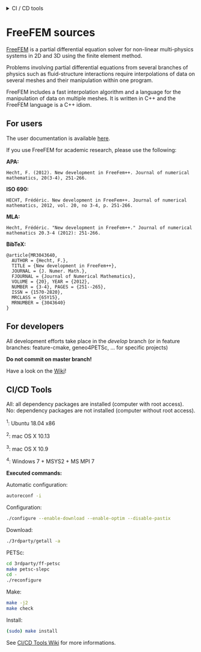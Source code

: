 <!----------------------------------------------------------------------------------->
<!--- This file is part of FreeFem++.                                             --->
<!---                                                                             --->
<!--- FreeFem++ is free software: you can redistribute it and/or modify           --->
<!--- it under the terms of the GNU Lesser General Public License as published by --->
<!--- the Free Software Foundation, either version 3 of the License, or           --->
<!--- (at your option) any later version.                                         --->
<!---                                                                             --->
<!--- FreeFem++ is distributed in the hope that it will be useful,                --->
<!--- but WITHOUT ANY WARRANTY; without even the implied warranty of              --->
<!--- MERCHANTABILITY or FITNESS FOR A PARTICULAR PURPOSE.  See the               --->
<!--- GNU Lesser General Public License for more details.                         --->
<!---                                                                             --->
<!--- You should have received a copy of the GNU Lesser General Public License    --->
<!--- along with Foobar.  If not, see <http://www.gnu.org/licenses/>.             --->
<!----------------------------------------------------------------------------------->

<details>
<summary> CI / CD tools </summary>

| Codacy | Travis | LGTM | Coverity |
|:------:|:------:|:----:|:--------:|
| [![Codacy Badge](https://api.codacy.com/project/badge/Grade/710d25bb3c6040c19c3ff7c0f3201835)](https://www.codacy.com/app/sgarnotel/FreeFem-sources?utm_source=github.com&amp;utm_medium=referral&amp;utm_content=FreeFem/FreeFem-sources&amp;utm_campaign=Badge_Grade) | [![Build Status](https://travis-ci.org/FreeFem/FreeFem-sources.svg?branch=master)](https://travis-ci.org/FreeFem/FreeFem-sources) | [![Language grade: C/C++](https://img.shields.io/lgtm/grade/cpp/g/FreeFem/FreeFem-sources.svg?logo=lgtm&logoWidth=18)](https://lgtm.com/projects/g/FreeFem/FreeFem-sources/context:cpp) | <a href="https://scan.coverity.com/projects/freefem-freefem-sources"><img alt="Coverity Scan Build Status" src="https://scan.coverity.com/projects/15433/badge.svg"/></a> |

Jenkins:

| Branch | Ubuntu All<sup>1</sup> | Ubuntu No<sup>1</sup> | MacOSX All<sup>2</sup> | MacOSX No<sup>3</sup> | Windows 7 64bits<sup>4</sup> | Windows7 32bits<sup>4<sup> |
|:---:|:---:|:---:|:---:|:---:|:---:|:---:|
| Develop | [![Build Status](https://ci.inria.fr/freefem/buildStatus/icon?job=FreeFem-source-develop-UbuntuAll)](https://ci.inria.fr/freefem/job/FreeFem-source-develop-UbuntuAll/) | [![Build Status](https://ci.inria.fr/freefem/buildStatus/icon?job=FreeFem-source-develop-UbuntuNo)](https://ci.inria.fr/freefem/job/FreeFem-source-develop-UbuntuNo/) | [![Build Status](https://ci.inria.fr/freefem/buildStatus/icon?job=FreeFem-source-develop-MacOSXAll)](https://ci.inria.fr/freefem/job/FreeFem-source-develop-MacOSXAll/) | [![Build Status](https://ci.inria.fr/freefem/buildStatus/icon?job=FreeFem-source-develop-MacOSXNo)](https://ci.inria.fr/freefem/job/FreeFem-source-develop-MacOSXNo/) | [![Build Status](https://ci.inria.fr/freefem/buildStatus/icon?job=FreeFem-source-develop-Windows7)](https://ci.inria.fr/freefem/job/FreeFem-source-develop-Windows7) | [![Build Status](https://ci.inria.fr/freefem/buildStatus/icon?job=FreeFem-source-develop-Windows7-32)](https://ci.inria.fr/freefem/job/FreeFem-source-devlop-Windows7-32) |
| Master | [![Build Status](https://ci.inria.fr/freefem/buildStatus/icon?job=FreeFem-source-master-UbuntuAll)](https://ci.inria.fr/freefem/job/FreeFem-source-master-UbuntuAll/) | [![Build Status](https://ci.inria.fr/freefem/buildStatus/icon?job=FreeFem-source-master-UbuntuNo)](https://ci.inria.fr/freefem/job/FreeFem-source-master-UbuntuNo/) | [![Build Status](https://ci.inria.fr/freefem/buildStatus/icon?job=FreeFem-source-master-MacOSXAll)](https://ci.inria.fr/freefem/job/FreeFem-source-master-MacOSXAll/) | [![Build Status](https://ci.inria.fr/freefem/buildStatus/icon?job=FreeFem-source-master-MacOSXNo)](https://ci.inria.fr/freefem/job/FreeFem-source-master-MacOSXNo/) | [![Build Status](https://ci.inria.fr/freefem/buildStatus/icon?job=FreeFem-source-master-Windows7)](https://ci.inria.fr/freefem/job/FreeFem-source-master-Windows7) | [![Build Status](https://ci.inria.fr/freefem/buildStatus/icon?job=FreeFem-source-master-Windows7-32)](https://ci.inria.fr/freefem/job/FreeFem-source-master-Windows7-32) |

See [CI/CD Tools](#ci-cd-tools)
</details>

# FreeFEM sources

[FreeFEM](https://freefem.org) is a partial differential equation solver for non-linear multi-physics systems in 2D and 3D using the finite element method.

Problems involving partial differential equations from several branches of physics such as fluid-structure interactions require interpolations of data on several meshes and their manipulation within one program.

FreeFEM includes a fast interpolation algorithm and a language for the manipulation of data on multiple meshes. It is written in C++ and the FreeFEM language is a C++ idiom.

## For users

The user documentation is available [here](https://github.com/FreeFem/FreeFem-doc).

If you use FreeFEM for academic research, please use the following:

**APA:**
```
Hecht, F. (2012). New development in FreeFem++. Journal of numerical mathematics, 20(3-4), 251-266.
```

**ISO 690:**
```
HECHT, Frédéric. New development in FreeFem++. Journal of numerical mathematics, 2012, vol. 20, no 3-4, p. 251-266.
```

**MLA:**
```
Hecht, Frédéric. "New development in FreeFem++." Journal of numerical mathematics 20.3-4 (2012): 251-266.
```

**BibTeX:**
```
@article{MR3043640,
  AUTHOR = {Hecht, F.},
  TITLE = {New development in FreeFem++},
  JOURNAL = {J. Numer. Math.},
  FJOURNAL = {Journal of Numerical Mathematics},
  VOLUME = {20}, YEAR = {2012},
  NUMBER = {3-4}, PAGES = {251--265},
  ISSN = {1570-2820},
  MRCLASS = {65Y15},
  MRNUMBER = {3043640}
}
```


## For developers

All development efforts take place in the _develop_ branch (or in feature branches: feature-cmake, geneo4PETSc, ... for specific projects)

**Do not commit on master branch!**

Have a look on the [Wiki](https://github.com/FreeFem/FreeFem-sources/wiki)!

## CI/CD Tools

All: all dependency packages are installed (computer with root access).<br/>
No: dependency packages are not installed (computer without root access).

<sup>1</sup>: Ubuntu 18.04 x86

<sup>2</sup>: mac OS X 10.13

<sup>3</sup>: mac OS X 10.9

<sup>4</sup>: Windows 7 + MSYS2 + MS MPI 7

__Executed commands:__

Automatic configuration:

```bash
autoreconf -i
```

Configuration:

```bash
./configure --enable-download --enable-optim --disable-pastix
```

Download:

```bash
./3rdparty/getall -a
```

PETSc:

```bash
cd 3rdparty/ff-petsc
make petsc-slepc
cd -
./reconfigure
```

Make:

```bash
make -j2
make check
```

Install:

```bash
(sudo) make install
```

See [CI/CD Tools Wiki](https://github.com/FreeFem/FreeFem-sources/wiki/CI-CD-Tools) for more informations.
